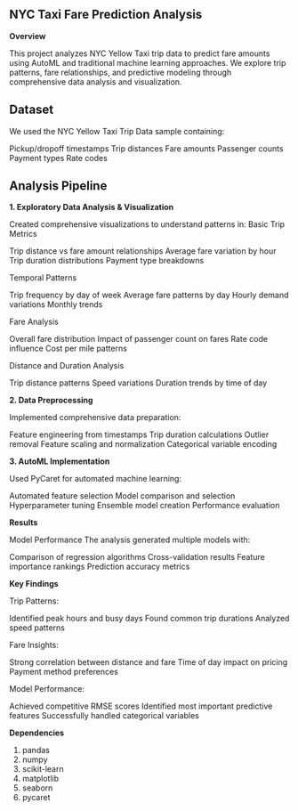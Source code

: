 ## NYC Taxi Fare Prediction Analysis
**Overview**

This project analyzes NYC Yellow Taxi trip data to predict fare amounts using AutoML and traditional machine learning approaches. We explore trip patterns, fare relationships, and predictive modeling through comprehensive data analysis and visualization.


## Dataset

We used the NYC Yellow Taxi Trip Data sample containing:

Pickup/dropoff timestamps
Trip distances
Fare amounts
Passenger counts
Payment types
Rate codes


## Analysis Pipeline

**1. Exploratory Data Analysis & Visualization**

Created comprehensive visualizations to understand patterns in:
Basic Trip Metrics

Trip distance vs fare amount relationships
Average fare variation by hour
Trip duration distributions
Payment type breakdowns

Temporal Patterns

Trip frequency by day of week
Average fare patterns by day
Hourly demand variations
Monthly trends

Fare Analysis

Overall fare distribution
Impact of passenger count on fares
Rate code influence
Cost per mile patterns

Distance and Duration Analysis

Trip distance patterns
Speed variations
Duration trends by time of day

**2. Data Preprocessing**

Implemented comprehensive data preparation:

Feature engineering from timestamps
Trip duration calculations
Outlier removal
Feature scaling and normalization
Categorical variable encoding

**3. AutoML Implementation**

Used PyCaret for automated machine learning:

Automated feature selection
Model comparison and selection
Hyperparameter tuning
Ensemble model creation
Performance evaluation

**Results**

Model Performance
The analysis generated multiple models with:

Comparison of regression algorithms
Cross-validation results
Feature importance rankings
Prediction accuracy metrics

**Key Findings**

Trip Patterns:

Identified peak hours and busy days
Found common trip durations
Analyzed speed patterns


Fare Insights:

Strong correlation between distance and fare
Time of day impact on pricing
Payment method preferences


Model Performance:

Achieved competitive RMSE scores
Identified most important predictive features
Successfully handled categorical variables



**Dependencies**

1. pandas
2. numpy
3. scikit-learn
4. matplotlib
5. seaborn
6. pycaret 
